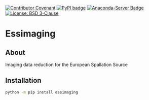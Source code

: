 [![Contributor Covenant](https://img.shields.io/badge/Contributor%20Covenant-2.1-4baaaa.svg)](CODE_OF_CONDUCT.md)
[![PyPI badge](http://img.shields.io/pypi/v/essimaging.svg)](https://pypi.python.org/pypi/essimaging)
[![Anaconda-Server Badge](https://anaconda.org/scipp/essimaging/badges/version.svg)](https://anaconda.org/scipp/essimaging)
[![License: BSD 3-Clause](https://img.shields.io/badge/License-BSD%203--Clause-blue.svg)](LICENSE)

# Essimaging

## About

Imaging data reduction for the European Spallation Source

## Installation

```sh
python -m pip install essimaging
```
